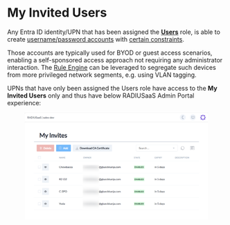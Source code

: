 # My Invited Users

Any Entra ID identity/UPN that has been assigned the [**Users**](settings/permissions.md#users) role, is able to create [username/password accounts](users.md) with [certain constraints](settings/user-settings.md).&#x20;

Those accounts are typically used for BYOD or guest access scenarios, enabling a self-sponsored access approach not requiring any administrator interaction. The [Rule Engine](insights/rule-engine.md) can be leveraged to segregate such devices from more privileged network segments, e.g. using VLAN tagging.

UPNs that have only been assigned the Users role have access to the **My Invited Users** only and thus have below RADIUSaaS Admin Portal experience:&#x20;

<figure><img src="../.gitbook/assets/image (38).png" alt=""><figcaption></figcaption></figure>

